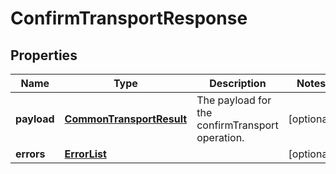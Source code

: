 
# ConfirmTransportResponse

## Properties
Name | Type | Description | Notes
------------ | ------------- | ------------- | -------------
**payload** | [**CommonTransportResult**](CommonTransportResult.md) | The payload for the confirmTransport operation. |  [optional]
**errors** | [**ErrorList**](ErrorList.md) |  |  [optional]



